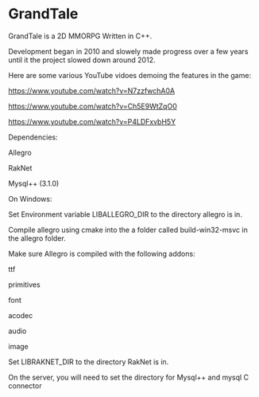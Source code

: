 GrandTale
=========

GrandTale is a 2D MMORPG Written in C++. 

Development began in 2010 and slowely made progress over a few years until it the project slowed down around 2012.


Here are some various YouTube vidoes demoing the features in the game:

https://www.youtube.com/watch?v=N7zzfwchA0A

https://www.youtube.com/watch?v=Ch5E9WtZqO0

https://www.youtube.com/watch?v=P4LDFxvbH5Y


Dependencies:

Allegro

RakNet

Mysql++ (3.1.0)


On Windows:

Set Environment variable LIBALLEGRO_DIR to the directory allegro is in.

Compile allegro using cmake into the a folder called build-win32-msvc in the allegro folder.

Make sure Allegro is compiled with the following addons:

ttf

primitives

font

acodec

audio

image

Set LIBRAKNET_DIR to the directory RakNet is in.

On the server, you will need to set the directory for Mysql++ and mysql C connector
